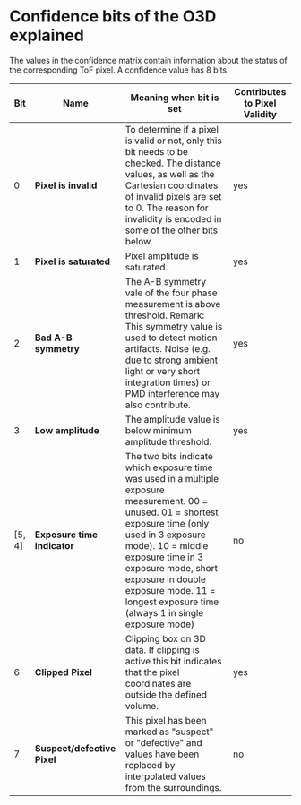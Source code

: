 # Confidence bits of the O3D explained

The values in the confidence matrix contain information about the status of the corresponding ToF pixel. A confidence value has 8 bits.

|Bit| Name | Meaning when bit is set | Contributes to Pixel Validity |
|---|------|-------------------------|-------------------------------|
|0 | **Pixel is invalid** | To determine if a pixel is valid or not, only this bit needs to be checked. The distance values, as well as the Cartesian coordinates of invalid pixels are set to 0. The reason for invalidity is encoded in some of the other bits below. | yes |
|1| **Pixel is saturated** | Pixel amplitude is saturated. | yes |
|2| **Bad A-B symmetry** | The A-B symmetry vale of the four phase measurement is above threshold. Remark: This symmetry value is used to detect motion artifacts. Noise (e.g. due to strong ambient light or very short integration times) or PMD interference may also contribute. | yes |
|3| **Low amplitude** | The amplitude value is below minimum amplitude threshold. | yes |
|[5, 4]| **Exposure time indicator** | The two bits indicate which exposure time was used in a multiple exposure measurement. 00 = unused. 01 = shortest exposure time (only used in 3 exposure mode). 10 = middle exposure time in 3 exposure mode, short exposure in double exposure mode. 11 = longest exposure time (always 1 in single exposure mode) | no |
|6| **Clipped Pixel** | Clipping box on 3D data. If clipping is active this bit indicates that the pixel coordinates are outside the defined volume. | yes |
|7| **Suspect/defective Pixel** | This pixel has been marked as "suspect" or "defective" and values have been replaced by interpolated values from the surroundings. | no |
